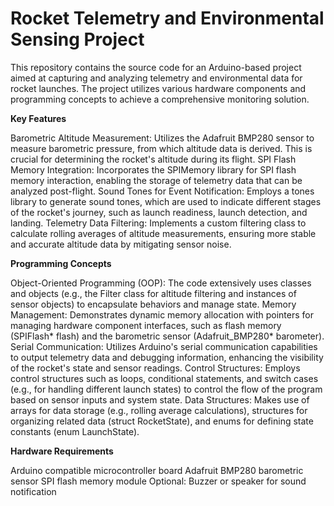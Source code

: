 # Rocket Telemetry and Environmental Sensing Project

This repository contains the source code for an Arduino-based project aimed at capturing and analyzing telemetry and environmental data for rocket launches. The project utilizes various hardware components and programming concepts to achieve a comprehensive monitoring solution.

**Key Features**

Barometric Altitude Measurement: Utilizes the Adafruit BMP280 sensor to measure barometric pressure, from which altitude data is derived. This is crucial for determining the rocket's altitude during its flight.
SPI Flash Memory Integration: Incorporates the SPIMemory library for SPI flash memory interaction, enabling the storage of telemetry data that can be analyzed post-flight.
Sound Tones for Event Notification: Employs a tones library to generate sound tones, which are used to indicate different stages of the rocket's journey, such as launch readiness, launch detection, and landing.
Telemetry Data Filtering: Implements a custom filtering class to calculate rolling averages of altitude measurements, ensuring more stable and accurate altitude data by mitigating sensor noise.

**Programming Concepts**

Object-Oriented Programming (OOP): The code extensively uses classes and objects (e.g., the Filter class for altitude filtering and instances of sensor objects) to encapsulate behaviors and manage state.
Memory Management: Demonstrates dynamic memory allocation with pointers for managing hardware component interfaces, such as flash memory (SPIFlash* flash) and the barometric sensor (Adafruit_BMP280* barometer).
Serial Communication: Utilizes Arduino's serial communication capabilities to output telemetry data and debugging information, enhancing the visibility of the rocket's state and sensor readings.
Control Structures: Employs control structures such as loops, conditional statements, and switch cases (e.g., for handling different launch states) to control the flow of the program based on sensor inputs and system state.
Data Structures: Makes use of arrays for data storage (e.g., rolling average calculations), structures for organizing related data (struct RocketState), and enums for defining state constants (enum LaunchState).

**Hardware Requirements**

Arduino compatible microcontroller board
Adafruit BMP280 barometric sensor
SPI flash memory module
Optional: Buzzer or speaker for sound notification

